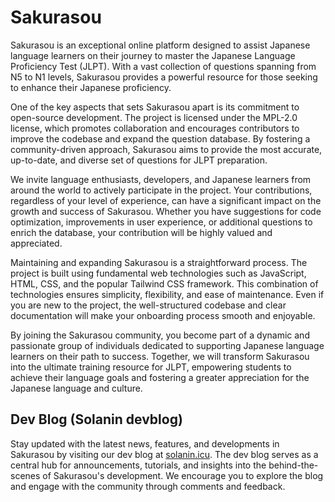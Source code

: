 # Sakurasou

Sakurasou is an exceptional online platform designed to assist Japanese language learners on their journey to master the Japanese Language Proficiency Test (JLPT). With a vast collection of questions spanning from N5 to N1 levels, Sakurasou provides a powerful resource for those seeking to enhance their Japanese proficiency.

One of the key aspects that sets Sakurasou apart is its commitment to open-source development. The project is licensed under the MPL-2.0 license, which promotes collaboration and encourages contributors to improve the codebase and expand the question database. By fostering a community-driven approach, Sakurasou aims to provide the most accurate, up-to-date, and diverse set of questions for JLPT preparation.

We invite language enthusiasts, developers, and Japanese learners from around the world to actively participate in the project. Your contributions, regardless of your level of experience, can have a significant impact on the growth and success of Sakurasou. Whether you have suggestions for code optimization, improvements in user experience, or additional questions to enrich the database, your contribution will be highly valued and appreciated.

Maintaining and expanding Sakurasou is a straightforward process. The project is built using fundamental web technologies such as JavaScript, HTML, CSS, and the popular Tailwind CSS framework. This combination of technologies ensures simplicity, flexibility, and ease of maintenance. Even if you are new to the project, the well-structured codebase and clear documentation will make your onboarding process smooth and enjoyable.

By joining the Sakurasou community, you become part of a dynamic and passionate group of individuals dedicated to supporting Japanese language learners on their path to success. Together, we will transform Sakurasou into the ultimate training resource for JLPT, empowering students to achieve their language goals and fostering a greater appreciation for the Japanese language and culture.

## Dev Blog (Solanin devblog)

Stay updated with the latest news, features, and developments in Sakurasou by visiting our dev blog at [solanin.icu](https://solanin.icu). The dev blog serves as a central hub for announcements, tutorials, and insights into the behind-the-scenes of Sakurasou's development. We encourage you to explore the blog and engage with the community through comments and feedback.
